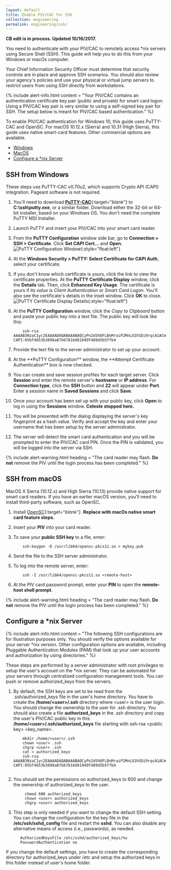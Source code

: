 ```yaml
---
layout: default
title: Enable PIV/CAC for SSH
collection: engineering
permalink: engineering/ssh/
---
```


**CB edit is in process. Updated 10/16/2017.**

You need to authenticate with your PIV/CAC to remotely access *nix servers using Secure Shell (SSH). This guide will help you to do this from your Windows or macOs computer.<!--Apple uses "macOS" pretty consistently.  We should use what Apple uses.--></BR>

<!--Should this also be an info-alert box?-->Your Chief Information Security Officer must determine that security controls are in place and approve SSH scenarios. You should also review your agency's policies and use your physical or virtual jump servers to restrict users from using SSH directly from workstations.</BR> 

{% include alert-info.html content = "Your PIV/CAC contains an authentication certificate key pair (public and private) for smart card logon. Using a PIV/CAC key pair is very similar to using a self-signed key pair for SSH. The setup below is meant for PIV/CAC based authentication." %}</BR>

To enable PIV/CAC authentication for Windows 10<!--Are the steps for Windows 10? I think LaChelle indicated that government users are still using Windows 7. Should our steps address both Windows 10 and Windows 7?-->, this guide uses PuTTY-CAC and OpenSC. For macOS 10.12.x (Sierra) and 10.31 (High Sierra), this guide uses native smart-card features. Other commercial options are available.    

- [Windows](#ssh-from-windows) 
- [MacOS](#ssh-from-macos)
- [Configure a *nix Server](#configure-a-*nix-server)

## SSH from Windows

These steps use PuTTY-CAC v0.70u2, which supports Crypto API (CAPI) integration. Pageant software is not required.

1. You'll need to download [**PuTTY-CAC**](https://www.github.com/NoMoreFood/putty-cac/releases){:target="_blank"}_ to **C:\ssh\putty.exe**, or a similar folder. Download either the 32-bit or 64-bit installer, based on your Windows OS<!--Should we say Windows 10, 8, or 7? All have 32-bit and 64-bit.-->. You don't need the complete PuTTY MSI Installer.<!--Unclear what this means. It would be more clear to say which files the engineer actually needs.-->
1. Launch PuTTY and insert your PIV/CAC into your smart card reader.
1. From the **PuTTY Configuration** window side bar, go to **Connection &gt; SSH &gt; Certificate**. Click **Set CAPI Cert...** and **Open.**<!--Do you click on the Open button at the bottom of the screen?-->
![PuTTY Configuration Window]({{site.baseurl}}/img/ssh-putty-cac-1.png){:style="float:left"}
1. At the **Windows Security &gt; PuTTY: Select Certificate for CAPI Auth**, select your certificate. 
1. If you don't know which certificate is yours, click the link to view the certificate properties. At the **PuTTY Certificate Display** window, click the **Details** tab. Then, click **Enhanced Key Usage**. The certificate is yours if its _value_ is _Client Authentication_ or _Smart Card Logon_. You'll also see the certificate's details in the inset window. Click **OK** to close.<!--From the screenshot, it looks like you click on E.K.U. only to see the policy OIDs, not to see the E.K.U. value (displays automatically). (Tom H's steps kind of imply this.) Do you need to select something from the "Show" drop-down? (Screenshot shows "All" selected.)-->
![PuTTY Certificate Display Details]({{site.baseurl}}/img/ssh-putty-cac-2.png){:style="float:left"} 
1. At the **PuTTY Configuration** window, click the _Copy to Clipboard_ button and paste your public key into a text file. The public key will look like this:

    ```
        ssh-rsa AAAAB3NzaC1yc2EAAAADAQABAAABAQCyPn2dShOFLBnMraiP2MnLU1hSDi9rqcA1ACmU8nvg/mgPW1lIsj0zELzn8CiioQ+Mx7LGM2yCIK+fpVPYJnFKj5jTxe5Gzz7q5u946w/8Ge+J8hghzxooB5WsUF2vF92iyvy16XmNVYFSEKTOrkIM4PAvhIKcNUcogBB+M+W1rFpsGXZYGrA1xAU3kbw0mbVSdAYq4cZlX0JobQpxypELH5WojKTJaK7EyAY2hOHCAMuJIlvhIXtAY1eG/NabyPiAcv+yxsBWq2xwA96a1iivsBxO8VWEb8YBzwt6NIDALyCF+Fg546BzOLnDgPW7jHEdOttUfEjLwa17nAteQk9t CAPI:05bf4653b3098a87b67816d81049f489d5b5ffb4
    ```    
1. Provide the text file to the server administrator to set up your account. <!--Once he/she has gotten an account, what is the process to resume these steps? Can the engineer create a session profile and save it before he/she has an account or would that be _after_ the account is granted?-->
1. <!--This step is after the engineer has gotten an account?-->At the **PuTTY Configuration** window, the **Attempt Certificate Authentication** box is now checked. <!--Automatically--how? How do you know that the authentication has been attempted and accepted?--> 
1. You can create and save session profiles for each target server. Click **Session** and enter the remote server's **hostname** or **IP address**. For **Connection type**, click the **SSH** button and **22** will appear under **Port**. Enter a session name in **Saved Sessions** and click **Save**.
1. Once your account has been set up with your public key, click **Open** to log in using the **Sessions** window. **Celeste stopped here.**
1. You will be presented with the dialog displaying the server's key fingerprint as a hash value. Verify and accept the key and enter your username that has been setup by the server administrator.
1. The server will detect the smart card authentication and you will be prompted to enter the PIV/CAC card PIN. Once the PIN is validated, you will be logged into the server via SSH.

{% include alert-warning.html heading = "The card reader may flash. **Do not** remove the PIV until the login process has been completed." %}

## SSH from macOS <!--Apples uses "macOS" pretty consistently.  We should use what they use.-->

MacOS X Sierra (10.12.x) and High Sierra (10.13) provide native support for smart card readers. If you have an earlier macOS version, you'll need to install third-party software, such as OpenSC. <!--Since Yosemite 10.10 also includes native smart card features, we should list that also, to give the reader full information. "Earlier versions" would be earlier than Yosemite 10.10.-->

1. Install [OpenSC](https://www.github.com/OpenSC/OpenSC/wiki/Download-latest-OpenSC-stable-release){:target="_blank"}_. **Replace with macOs native smart card feature steps.**
1. Insert your **PIV** into your card reader.
1. To save your **public SSH key** to a file, enter:

    ```
	    ssh-keygen -D /usr/lib64/opensc-pkcs11.so > mykey.pub
    ```  

1. Send the file to the SSH server administrator.
1. To log into the remote server, enter:

    ```
	    ssh -I /usr/lib64/opensc-pkcs11.so <remote-host>
    ```    

1. At the PIV card password prompt, enter your **PIN** to open the **remote-host shell prompt**.

{% include alert-warning.html heading = "The card reader may flash. **Do not** remove the PIV until the login process has been completed." %} 

## Configure a *nix Server

{% include alert-info.html content = "The following SSH configurations are for illustration purposes only. You should verify the options available for your server *nix version. Other configuration options are available, including Pluggable Authentication Modules (PAM) that look up your user accounts and authorization by using directories." %}

These steps are performed by a server administrator with root privileges to setup the user's account on the *nix server. They can be automated for your servers through centralized configuration management tools. You can push or remove authorized_keys from the servers. 

1. By default, the SSH keys are set to be read from the .ssh/authorized_keys file in the user's home directory. You have to create the **/home/&lt;user&gt;/.ssh** directory where &lt;user&gt; is the user login. You should change the ownership to the user for .ssh directory. You should also create a file **authorized_keys** in the .ssh directory and copy the user's PIV/CAC public key in this **/home/&lt;user&gt;/.ssh/authorized_keys** file starting with ssh-rsa &lt;public key&gt; &lt;key_name&gt;.

    ```
	    mkdir /home/<user>/.ssh
	    chown <user> .ssh
	    chgrp <user> .ssh
	    cat > authorized_keys 
	    ssh-rsa AAAAB3NzaC1yc2EAAAADAQABAAABAQCyPn2dShOFLBnMraiP2MnLU1hSDi9rqcA1ACmU8nvg/mgPW1lIsj0zELzn8CiioQ+Mx7LGM2yCIK+fpVPYJnFKj5jTxe5Gzz7q5u946w/8Ge+J8hghzxooB5WsUF2vF92iyvy16XmNVYFSEKTOrkIM4PAvhIKcNUcogBB+M+W1rFpsGXZYGrA1xAU3kbw0mbVSdAYq4cZlX0JobQpxypELH5WojKTJaK7EyAY2hOHCAMuJIlvhIXtAY1eG/NabyPiAcv+yxsBWq2xwA96a1iivsBxO8VWEb8YBzwt6NIDALyCF+Fg546BzOLnDgPW7jHEdOttUfEjLwa17nAteQk9t CAPI:05bf4653b3098a87b67816d81049f489d5b5ffb4
			
    ```

1. You should set the permissions on authorized_keys to 600 and change the ownership of authorized_keys to the user.

    ```
	     chmod 600 authorized_keys
	     chown <user> authorized_keys
	     chgrp <user> authorized_keys
    ```
   
1. This step is only needed if you want to change the default SSH setting. You can change the configuration for the key file in the **/etc/ssh/sshd_config** file and restart the **sshd**. You can also disable any alternative means of access (i.e., passwords), as needed.

    ```
	   AuthorizedKeysFile /etc/sshd/authorized_keys/%u  
	   PasswordAuthentication no
    ```
If you change the default settings, you have to create the corresponding directory for authorized_keys under /etc and setup the authorized keys in this folder instead of user's home folder.
